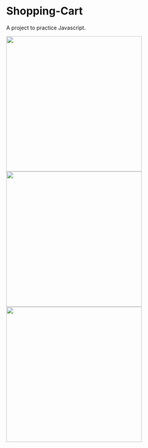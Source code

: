 # Shopping-Cart
A project to practice Javascript.

<img height="360em" src="https://github.com/GiovaniDamian/Shopping-Cart/assets/60575219/08c0e911-77e9-4a1f-8533-cde40a1f46ba"/></br>
<img height="360em" src="https://github.com/GiovaniDamian/Shopping-Cart/assets/60575219/e4c20c9e-5d6d-45a9-bd1a-9fb4093ee5bc"/></br>
<img height="360em" src="https://github.com/GiovaniDamian/Shopping-Cart/assets/60575219/98939ea6-58ff-4d7b-a44f-d1f79fb116f5"/>
